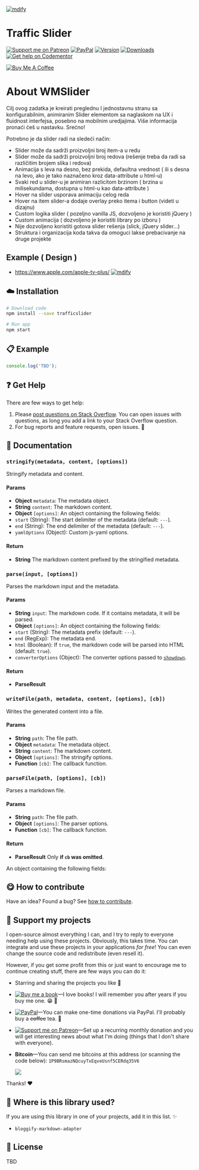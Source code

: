 <!-- Please do not edit this file. Edit the `blah` field in the `package.json` instead. If in doubt, open an issue. -->
[![mdify](https://i.imgur.com/VS4ClCY.png)](#)
# Traffic Slider
 [![Support me on Patreon][badge_patreon]][patreon]
 [![PayPal][badge_paypal_donate]][paypal-donations] 
 [![Version](https://img.shields.io/npm/v/mdify.svg)](https://www.npmjs.com/package/mdify) 
 [![Downloads](https://img.shields.io/npm/dt/mdify.svg)](https://www.npmjs.com/package/mdify) 
 [![Get help on Codementor](https://cdn.codementor.io/badges/get_help_github.svg)](https://www.codementor.io/johnnyb?utm_source=github&utm_medium=button&utm_term=johnnyb&utm_campaign=github)

<a href="https://www.buymeacoffee.com/x4kep" target="_blank"><img src="https://www.buymeacoffee.com/assets/img/custom_images/yellow_img.png" alt="Buy Me A Coffee"></a>

# About WMSlider
Cilj ovog zadatka je kreirati preglednu I jednostavnu stranu sa konfigurabilnim, animiranim Slider elementom sa naglaskom na UX i
fluidnost interfejsa, posebno na mobilnim uredjajima.
Više informacija pronaći ćeš u nastavku. Srećno!

Potrebno je da slider radi na sledeći način:
* Slider može da sadrži proizvoljni broj item-a u redu
* Slider može da sadrži proizvoljni broj redova (rešenje treba da radi sa različitim brojem slika i redova)
* Animacija s leva na desno, bez prekida, defaultna vrednost ( ili s desna na levo, ako je tako naznačeno kroz data-attribute u
html-u)
* Svaki red u slider-u je animiran razlicitom brzinom ( brzina u milisekundama, dostupna u html-u kao data-attribute )
* Hover na slider usporava animaciju celog reda
* Hover na item slider-a dodaje overlay preko itema i button (videti u dizajnu)
* Custom logika slider ( pozeljno vanilla JS, dozvoljeno je koristiti jQuery )
* Custom animacija ( dozvoljeno je koristiti library po izboru )
* Nije dozvoljeno koristiti gotova slider rešenja (slick, jQuery slider...)
* Struktura i organizacija koda takva da omoguci lakse prebacivanje na druge projekte

## Example ( Design ) 
* https://www.apple.com/apple-tv-plus/
[![mdify](https://i.imgur.com/yOhn3T3.png)](#)

## :cloud: Installation

```sh
# Download code
npm install --save trafficslider

# Run app
npm start
```
## :clipboard: Example

```js
console.log('TBD');
```
## :question: Get Help

There are few ways to get help:

 1. Please [post questions on Stack Overflow](https://stackoverflow.com/questions/ask). You can open issues with questions, as long you add a link to your Stack Overflow question.
 2. For bug reports and feature requests, open issues. :bug:

## :memo: Documentation

### `stringify(metadata, content, [options])`
Stringify metadata and content.

#### Params

- **Object** `metadata`: The metadata object.
- **String** `content`: The markdown content.
- **Object** `[options]`: An object containing the following fields:
 - `start` (String): The start delimiter of the metadata (default: `---`).
 - `end` (String): The end delimiter of the metadata (default: `---`).
 - `yamlOptions` (Object): Custom js-yaml options.

#### Return
- **String** The markdown content prefixed by the stringified metadata.

### `parse(input, [options])`
Parses the markdown input and the metadata.

#### Params

- **String** `input`: The markdown code. If it contains metadata, it will be parsed.
- **Object** `[options]`: An object containing the following fields:
 - `start` (String): The metadata prefix (default: `---`).
 - `end` (RegExp): The metadata end.
 - `html` (Boolean): If `true`, the markdown code will be parsed into HTML (default: `true`).
 - `converterOptions` (Object): The converter options passed to [`showdown`](https://github.com/showdownjs/showdown).

#### Return
- **ParseResult**

### `writeFile(path, metadata, content, [options], [cb])`
Writes the generated content into a file.

#### Params

- **String** `path`: The file path.
- **Object** `metadata`: The metadata object.
- **String** `content`: The markdown content.
- **Object** `[options]`: The stringify options.
- **Function** `[cb]`: The callback function.

### `parseFile(path, [options], [cb])`
Parses a markdown file.

#### Params

- **String** `path`: The file path.
- **Object** `[options]`: The parser options.
- **Function** `[cb]`: The callback function.

#### Return
- **ParseResult** Only **if `cb` was omitted**.

An object containing the following fields:

## :yum: How to contribute
Have an idea? Found a bug? See [how to contribute][contributing].

## :sparkling_heart: Support my projects
I open-source almost everything I can, and I try to reply to everyone needing help using these projects. Obviously,
this takes time. You can integrate and use these projects in your applications *for free*! You can even change the source code and redistribute (even resell it).

However, if you get some profit from this or just want to encourage me to continue creating stuff, there are few ways you can do it:

 - Starring and sharing the projects you like :rocket:
 - [![Buy me a book][badge_amazon]][amazon]—I love books! I will remember you after years if you buy me one. :grin: :book:
 - [![PayPal][badge_paypal]][paypal-donations]—You can make one-time donations via PayPal. I'll probably buy a ~~coffee~~ tea. :tea:
 - [![Support me on Patreon][badge_patreon]][patreon]—Set up a recurring monthly donation and you will get interesting news about what I'm doing (things that I don't share with everyone).
 - **Bitcoin**—You can send me bitcoins at this address (or scanning the code below): `1P9BRsmazNQcuyTxEqveUsnf5CERdq35V6`

    ![](https://i.imgur.com/z6OQI95.png)

Thanks! :heart:

## :dizzy: Where is this library used?
If you are using this library in one of your projects, add it in this list. :sparkles:

 - `bloggify-markdown-adapter`

## :scroll: License
TBD

[license]: /LICENSE
[website]: https://ionicabizau.net
[contributing]: /CONTRIBUTING.md
[docs]: /DOCUMENTATION.md
[badge_patreon]: https://ionicabizau.github.io/badges/patreon.svg
[badge_amazon]: https://ionicabizau.github.io/badges/amazon.svg
[badge_paypal]: https://ionicabizau.github.io/badges/paypal.svg
[badge_paypal_donate]: https://ionicabizau.github.io/badges/paypal_donate.svg
[patreon]: https://www.patreon.com/ionicabizau
[amazon]: http://amzn.eu/hRo9sIZ
[paypal-donations]: https://www.paypal.com/cgi-bin/webscr?cmd=_s-xclick&hosted_button_id=RVXDDLKKLQRJW
